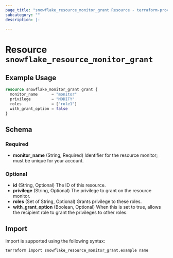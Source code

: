 ```yaml
---
page_title: "snowflake_resource_monitor_grant Resource - terraform-provider-snowflake"
subcategory: ""
description: |-
  
---
```


# Resource `snowflake_resource_monitor_grant`



## Example Usage

```terraform
resource snowflake_monitor_grant grant {
  monitor_name      = "monitor"
  privilege         = "MODIFY"
  roles             = ["role1"]
  with_grant_option = false
}
```

## Schema

### Required

- **monitor_name** (String, Required) Identifier for the resource monitor; must be unique for your account.

### Optional

- **id** (String, Optional) The ID of this resource.
- **privilege** (String, Optional) The privilege to grant on the resource monitor.
- **roles** (Set of String, Optional) Grants privilege to these roles.
- **with_grant_option** (Boolean, Optional) When this is set to true, allows the recipient role to grant the privileges to other roles.

## Import

Import is supported using the following syntax:

```shell
terraform import snowflake_resource_monitor_grant.example name
```
